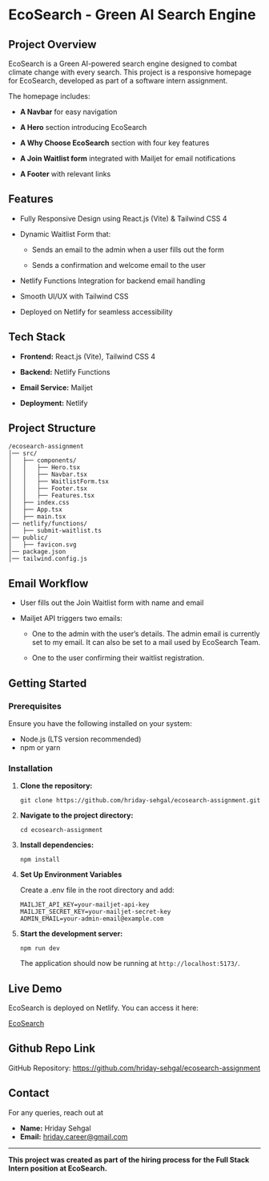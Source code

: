 # EcoSearch - Green AI Search Engine

## Project Overview

EcoSearch is a Green AI-powered search engine designed to combat climate change with every search. This project is a responsive homepage for EcoSearch, developed as part of a software intern assignment.

The homepage includes:

- **A Navbar** for easy navigation
  
- **A Hero** section introducing EcoSearch

- **A Why Choose EcoSearch** section with four key features

- **A Join Waitlist form** integrated with Mailjet for email notifications

- **A Footer** with relevant links

## Features

- Fully Responsive Design using React.js (Vite) & Tailwind CSS 4

- Dynamic Waitlist Form that:

  - Sends an email to the admin when a user fills out the form

  - Sends a confirmation and welcome email to the user

- Netlify Functions Integration for backend email handling

- Smooth UI/UX with Tailwind CSS

- Deployed on Netlify for seamless accessibility

## Tech Stack

- **Frontend:** React.js (Vite), Tailwind CSS 4

- **Backend:** Netlify Functions

- **Email Service:** Mailjet

- **Deployment:** Netlify

## Project Structure
 ```
/ecosearch-assignment
│── src/
│   ├── components/
│   │   ├── Hero.tsx
│   │   ├── Navbar.tsx
│   │   ├── WaitlistForm.tsx
│   │   ├── Footer.tsx
│   │   ├── Features.tsx
│   ├── index.css
│   ├── App.tsx
│   ├── main.tsx
│── netlify/functions/
│   ├── submit-waitlist.ts
│── public/
│   ├── favicon.svg
│── package.json
│── tailwind.config.js
 ```

## Email Workflow
- User fills out the Join Waitlist form with name and email

- Mailjet API triggers two emails:

  - One to the admin with the user’s details. The admin email is currently set to my email. It can also be set to a mail used by EcoSearch Team.

  - One to the user confirming their waitlist registration.

## Getting Started

### Prerequisites

Ensure you have the following installed on your system:

- Node.js (LTS version recommended)  
- npm or yarn  

### Installation

1. **Clone the repository:**  
   ```
   git clone https://github.com/hriday-sehgal/ecosearch-assignment.git
   ```

2. **Navigate to the project directory:**  
   ```
   cd ecosearch-assignment
   ```

3. **Install dependencies:**  
   ```
   npm install
   ```
   
4. **Set Up Environment Variables**
   
   Create a .env file in the root directory and add:
   ```
   MAILJET_API_KEY=your-mailjet-api-key
   MAILJET_SECRET_KEY=your-mailjet-secret-key
   ADMIN_EMAIL=your-admin-email@example.com
   ```

6. **Start the development server:**  
   ```
   npm run dev
   ```

   The application should now be running at `http://localhost:5173/`.

## Live Demo

EcoSearch is deployed on Netlify. You can access it here:  

[EcoSearch](https://ecosearchtaskhridaysehgal.netlify.app/)  

## Github Repo Link
GitHub Repository: https://github.com/hriday-sehgal/ecosearch-assignment

## Contact
For any queries, reach out at

- **Name:** Hriday Sehgal  
- **Email:** hriday.career@gmail.com

---

**This project was created as part of the hiring process for the Full Stack Intern position at EcoSearch.**  


